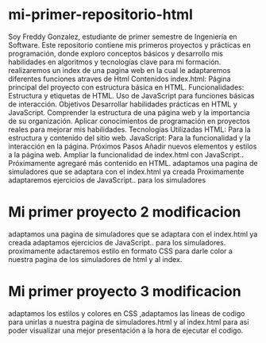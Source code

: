 # mi-primer-repositorio-html
Soy Freddy Gonzalez, estudiante de primer semestre de Ingeniería en Software. Este repositorio contiene mis primeros proyectos y prácticas en programación, donde exploro conceptos básicos y desarrollo mis habilidades en algoritmos y tecnologías clave para mi formación.
realizaremos un index de una pagina web en la cual le adaptaremos diferentes funciones atraves de Html
Contenidos
index.html: Página principal del proyecto con estructura básica en HTML.
Funcionalidades:
Estructura y etiquetas de HTML.
Uso de JavaScript para funciones básicas de interacción.
Objetivos
Desarrollar habilidades prácticas en HTML y JavaScript.
Comprender la estructura de una página web y la importancia de su organización.
Aplicar conocimientos de programación en proyectos reales para mejorar mis habilidades.
Tecnologías Utilizadas
HTML: Para la estructura y contenido del sitio web.
JavaScript: Para la funcionalidad y la interacción en la página.
Próximos Pasos
Añadir nuevos elementos y estilos a la página web.
Ampliar la funcionalidad de index.html con JavaScript..
Próximamente agregaré más contenido en HTML.
adaptamos una pagina de simuladores que se adaptara con el index.html ya creada 
Proximamente adaptaremos ejercicios de JavaScript.. para los simuladores 
# Mi primer proyecto 2 modificacion
adaptamos una pagina de simuladores que se adaptara con el index.html ya creada 
adaptamos ejercicios de JavaScript.. para los simuladores.
 proximamente adactaremos estilo en formato CSS para darle color a nuestra pagina de los simuladores de html y al index.
# Mi primer proyecto 3 modificacion
adaptamos los estilos y colores en CSS ,adaptamos las lineas de codigo para unirlas a nuestra pagina de simuladores.html y al index.html
para asi poder visualizar una mejor presentación a la hora de ejecutar el codigo.
